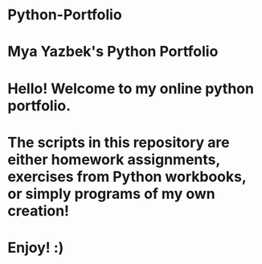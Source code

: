 # Python-Portfolio
# Mya Yazbek's Python Portfolio

# Hello! Welcome to my online python portfolio. 

# The scripts in this repository are either homework assignments, exercises from Python workbooks, or simply programs of my own creation!

# Enjoy! :)
